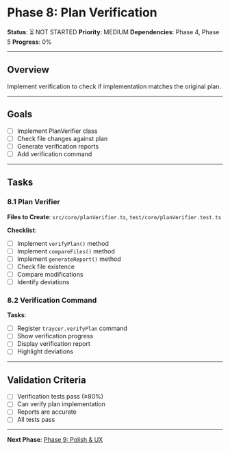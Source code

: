 # Phase 8: Plan Verification

**Status**: ⏳ NOT STARTED
**Priority**: MEDIUM
**Dependencies**: Phase 4, Phase 5
**Progress**: 0%

---

## Overview

Implement verification to check if implementation matches the original plan.

---

## Goals

- [ ] Implement PlanVerifier class
- [ ] Check file changes against plan
- [ ] Generate verification reports
- [ ] Add verification command

---

## Tasks

### 8.1 Plan Verifier
**Files to Create**: `src/core/planVerifier.ts`, `test/core/planVerifier.test.ts`

**Checklist**:
- [ ] Implement `verifyPlan()` method
- [ ] Implement `compareFiles()` method
- [ ] Implement `generateReport()` method
- [ ] Check file existence
- [ ] Compare modifications
- [ ] Identify deviations

### 8.2 Verification Command
**Tasks**:
- [ ] Register `traycer.verifyPlan` command
- [ ] Show verification progress
- [ ] Display verification report
- [ ] Highlight deviations

---

## Validation Criteria

- [ ] Verification tests pass (≥80%)
- [ ] Can verify plan implementation
- [ ] Reports are accurate
- [ ] All tests pass

---

**Next Phase**: [Phase 9: Polish & UX](./phase-09-polish.md)
